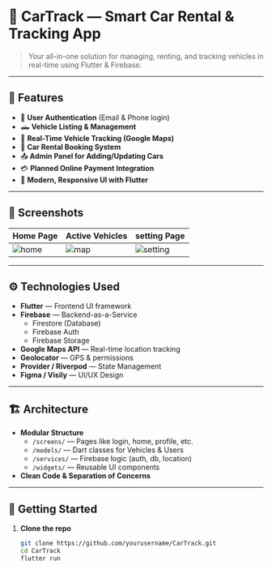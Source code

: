 # 🚗 CarTrack — Smart Car Rental & Tracking App

> Your all-in-one solution for managing, renting, and tracking vehicles in real-time using Flutter & Firebase.

---

## 📱 Features

- 🔐 **User Authentication** (Email & Phone login)
- 🛻 **Vehicle Listing & Management**
- 📍 **Real-Time Vehicle Tracking (Google Maps)**
- 🧾 **Car Rental Booking System**
- 📤 **Admin Panel for Adding/Updating Cars**
- 💳 **Planned Online Payment Integration**
- 📲 **Modern, Responsive UI with Flutter**

---

## 📸 Screenshots

| Home Page | Active Vehicles | setting Page |
|-----------|-----------------|--------------|
| ![home](https://i.postimg.cc/PqMgHnM6/welcome.png) | ![map](https://camo.githubusercontent.com/56bf552d94d6269e616e14ac9a2af088d0f54b7aee2f4849ab5af869c26b5caf/68747470733a2f2f692e706f7374696d672e63632f6e726a706233674e2f53637265656e2d53686f742d323032352d30372d30362d61742d362d35322d31332d504d2e706e67) | ![setting](https://camo.githubusercontent.com/d5b8fc7773075c8128f13efe25b8fb154f90362841017289ffaf8e0628cbc6fc/68747470733a2f2f692e706f7374696d672e63632f3671764a317947582f53637265656e2d53686f742d323032352d30372d30362d61742d362d35332d33372d504d2e706e67) |

---

## ⚙️ Technologies Used

- **Flutter** — Frontend UI framework
- **Firebase** — Backend-as-a-Service  
  - Firestore (Database)  
  - Firebase Auth  
  - Firebase Storage  
- **Google Maps API** — Real-time location tracking
- **Geolocator** — GPS & permissions
- **Provider / Riverpod** — State Management
- **Figma / Visily** — UI/UX Design

---

## 🏗️ Architecture

- **Modular Structure**
  - `/screens/` — Pages like login, home, profile, etc.
  - `/models/` — Dart classes for Vehicles & Users
  - `/services/` — Firebase logic (auth, db, location)
  - `/widgets/` — Reusable UI components
- **Clean Code & Separation of Concerns**

---

## 🚀 Getting Started

1. **Clone the repo**
   ```bash
   git clone https://github.com/yourusername/CarTrack.git
   cd CarTrack
   flutter run
